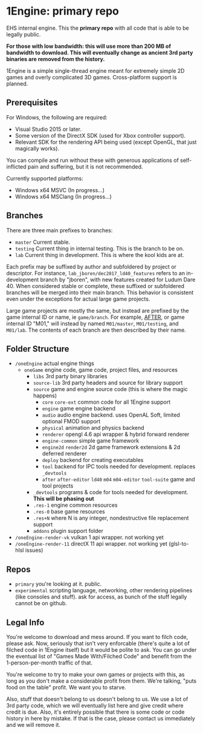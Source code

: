 1Engine: primary repo
=====================

EHS internal engine. This the **primary repo** with all code that is able to be legally public.

**For those with low bandwidth: this will use more than 200 MB of bandwidth to download. This will eventually change as ancient 3rd party binaries are removed from the history.**

1Engine is a simple single-thread engine meant for extremely simple 2D games and overly complicated 3D games. Cross-platform support is planned.

## Prerequisites

For Windows, the following are required:
* Visual Studio 2015 or later.
* Some version of the DirectX SDK (used for Xbox controller support).
* Relevant SDK for the rendering API being used (except OpenGL, that just magically works).

You can compile and run without these with generous applications of self-inflicted pain and suffering, but it is not recommended.

Currently supported platforms:
* Windows x64 MSVC (In progress...)
* Windows x64 MSClang (In progress...)

## Branches

There are three main prefixes to branches:

* ``master`` Current stable.
* ``testing`` Current thing in internal testing. This is the branch to be on.
* ``lab`` Current thing in development. This is where the kool kids are at.

Each prefix may be suffixed by author and subfoldered by project or descriptor. For instance, ``lab_jboren/dec2017_ld40_features`` refers to an in-development branch by "jboren", with new features created for Ludum Dare 40. When considered stable or complete, these suffixed or subfoldered branches will be merged into their main branch. This behavior is consistent even under the exceptions for actual large game projects.

Large game projects are mostly the same, but instead are prefixed by the game internal ID or name, ie ``game/branch``. For example, [AFTER](http://epichousestudios.com/after/), or game internal ID "M01," will instead by named ``M01/master``, ``M01/testing``, and ``M01/lab``. The contents of each branch are then described by their name.

## Folder Structure

* ``/oneEngine`` actual engine things
  * ``oneGame`` engine code, game code, project files, and resources
    * ``libs`` 3rd party binary libraries
    * ``source-lib`` 3rd party headers and source for library support
    * ``source`` game and engine source code (this is where the magic happens)
      * ``core`` ``core-ext`` common code for all 1Engine support
      * ``engine`` game engine backend
      * ``audio`` audio engine backend. uses OpenAL Soft, limited optional FMOD support
      * ``physical`` animation and physics backend
      * ``renderer`` opengl 4.6 api wrapper & hybrid forward renderer
      * ``engine-common`` simple game framework
      * ``engine2d`` ``render2d`` 2d game framework extensions & 2d deferred renderer
      * ``deploy`` backend for creating executables
      * ``tool`` backend for IPC tools needed for development. replaces ``_devtools``
      * ``after`` ``after-editor`` ``ld40`` ``m04`` ``m04-editor`` ``tool-suite`` game and tool projects
    * ``_devtools`` programs & code for tools needed for development. **This will be phasing out**
    * ``.res-1`` engine common resources
    * ``.res-0`` base game resources
    * ``.res+N`` where N is any integer, nondestructive file replacement support
    * ``addons`` plugin support folder
* ``/oneEngine-render-vk`` vulkan 1 api wrapper. not working yet
* ``/oneEngine-render-11`` directX 11 api wrapper. not working yet (glsl-to-hlsl issues)

## Repos

* ``primary`` you're looking at it. public.
* ``experimental`` scripting language, networking, other rendering pipelines (like consoles and stuff). ask for access, as bunch of the stuff legally cannot be on github.

## Legal Info

You're welcome to download and mess around. If you want to filch code, please ask. Now, seriously that isn't very enforcable (there's quite a lot of filched code in 1Engine itself) but it would be polite to ask. You can go under the eventual list of "Games Made With/Filched Code" and benefit from the 1-person-per-month traffic of that.

You're welcome to try to make your own games or projects with this, as long as you don't make a considerable profit from them. We're talking, "puts food on the table" profit. We want you to starve.

Also, stuff that doesn't belong to us doesn't belong to us. We use a lot of 3rd party code, which we will eventually list here and give credit where credit is due.
Also, it's entirely possible that there is some code or code history in here by mistake. If that is the case, please contact us immediately and we will remove it.
